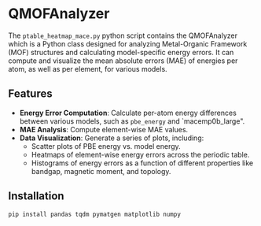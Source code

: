 # QMOFAnalyzer

The `ptable_heatmap_mace.py` python script contains the QMOFAnalyzer which is a Python class designed for analyzing Metal-Organic Framework (MOF) structures and calculating model-specific energy errors. It can compute and visualize the mean absolute errors (MAE) of energies per atom, as well as per element, for various models. 

## Features

- **Energy Error Computation**: Calculate per-atom energy differences between various models, such as `pbe_energy` and `macemp0b_large".
- **MAE Analysis**: Compute element-wise MAE values.
- **Data Visualization**: Generate a series of plots, including:
  - Scatter plots of PBE energy vs. model energy.
  - Heatmaps of element-wise energy errors across the periodic table.
  - Histograms of energy errors as a function of different properties like bandgap, magnetic moment, and topology.

## Installation

```bash
pip install pandas tqdm pymatgen matplotlib numpy

